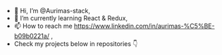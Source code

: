 - 👋 Hi, I’m @Aurimas-stack,
- 🌱 I’m currently learning React & Redux,
- 📫 How to reach me https://www.linkedin.com/in/aurimas-%C5%BE-b09b0221a/ ,
- Check my projects below in repositories 👇

<!---
Aurimas-stack/Aurimas-stack is a ✨ special ✨ repository because its `README.md` (this file) appears on your GitHub profile.
You can click the Preview link to take a look at your changes.
--->
